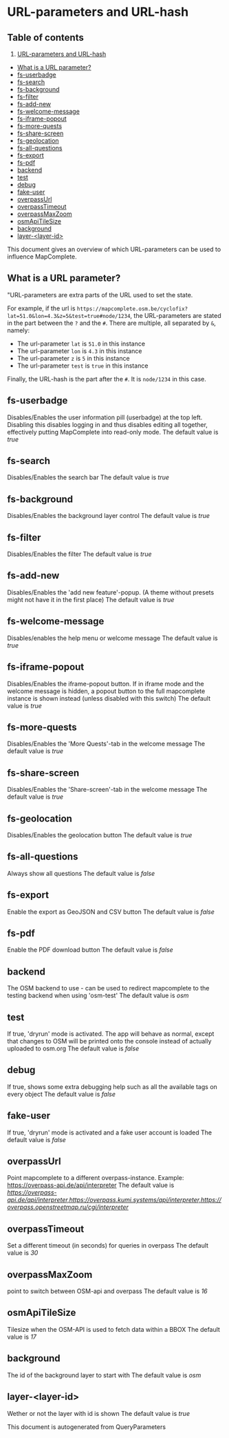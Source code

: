 URL-parameters and URL-hash
=============================

## Table of contents

1. [URL-parameters and URL-hash](#url-parameters-and-url-hash)

- [What is a URL parameter?](#what-is-a-url-parameter)
- [fs-userbadge](#fs-userbadge)
- [fs-search](#fs-search)
- [fs-background](#fs-background)
- [fs-filter](#fs-filter)
- [fs-add-new](#fs-add-new)
- [fs-welcome-message](#fs-welcome-message)
- [fs-iframe-popout](#fs-iframe-popout)
- [fs-more-quests](#fs-more-quests)
- [fs-share-screen](#fs-share-screen)
- [fs-geolocation](#fs-geolocation)
- [fs-all-questions](#fs-all-questions)
- [fs-export](#fs-export)
- [fs-pdf](#fs-pdf)
- [backend](#backend)
- [test](#test)
- [debug](#debug)
- [fake-user](#fake-user)
- [overpassUrl](#overpassurl)
- [overpassTimeout](#overpasstimeout)
- [overpassMaxZoom](#overpassmaxzoom)
- [osmApiTileSize](#osmapitilesize)
- [background](#background)
- [layer-&lt;layer-id&gt;](#layer-&ltlayer-id&gt;)

This document gives an overview of which URL-parameters can be used to influence MapComplete.



What is a URL parameter?
--------------------------



"URL-parameters are extra parts of the URL used to set the state.

For example, if the url is `https://mapcomplete.osm.be/cyclofix?lat=51.0&lon=4.3&z=5&test=true#node/1234`, the
URL-parameters are stated in the part between the `?` and the `#`. There are multiple, all separated by `&`, namely:

- The url-parameter `lat` is `51.0` in this instance
- The url-parameter `lon` is `4.3` in this instance
- The url-parameter `z` is `5` in this instance
- The url-parameter `test` is `true` in this instance

Finally, the URL-hash is the part after the `#`. It is `node/1234` in this case.



fs-userbadge
--------------

Disables/Enables the user information pill (userbadge) at the top left. Disabling this disables logging in and thus
disables editing all together, effectively putting MapComplete into read-only mode. The default value is _true_



fs-search
-----------

Disables/Enables the search bar The default value is _true_



fs-background
---------------

Disables/Enables the background layer control The default value is _true_



fs-filter
-----------

Disables/Enables the filter The default value is _true_



fs-add-new
------------

Disables/Enables the 'add new feature'-popup. (A theme without presets might not have it in the first place) The default
value is _true_



fs-welcome-message
--------------------

Disables/enables the help menu or welcome message The default value is _true_



fs-iframe-popout
------------------

Disables/Enables the iframe-popout button. If in iframe mode and the welcome message is hidden, a popout button to the
full mapcomplete instance is shown instead (unless disabled with this switch) The default value is _true_



fs-more-quests
----------------

Disables/Enables the 'More Quests'-tab in the welcome message The default value is _true_



fs-share-screen
-----------------

Disables/Enables the 'Share-screen'-tab in the welcome message The default value is _true_



fs-geolocation
----------------

Disables/Enables the geolocation button The default value is _true_



fs-all-questions
------------------

Always show all questions The default value is _false_



fs-export
-----------

Enable the export as GeoJSON and CSV button The default value is _false_



fs-pdf
--------

Enable the PDF download button The default value is _false_



backend
---------

The OSM backend to use - can be used to redirect mapcomplete to the testing backend when using 'osm-test' The default
value is _osm_



test
------

If true, 'dryrun' mode is activated. The app will behave as normal, except that changes to OSM will be printed onto the
console instead of actually uploaded to osm.org The default value is _false_



debug
-------

If true, shows some extra debugging help such as all the available tags on every object The default value is _false_



fake-user
-----------

If true, 'dryrun' mode is activated and a fake user account is loaded The default value is _false_



overpassUrl
-------------

Point mapcomplete to a different overpass-instance. Example: https://overpass-api.de/api/interpreter The default value
is _https://overpass-api.de/api/interpreter,https://overpass.kumi.systems/api/interpreter,https://overpass.openstreetmap.ru/cgi/interpreter_



overpassTimeout
-----------------

Set a different timeout (in seconds) for queries in overpass The default value is _30_



overpassMaxZoom
-----------------

point to switch between OSM-api and overpass The default value is _16_



osmApiTileSize
----------------

Tilesize when the OSM-API is used to fetch data within a BBOX The default value is _17_



background
------------

The id of the background layer to start with The default value is _osm_



layer-&lt;layer-id&gt;
------------------------

Wether or not the layer with id <layer-id> is shown The default value is _true_

This document is autogenerated from QueryParameters